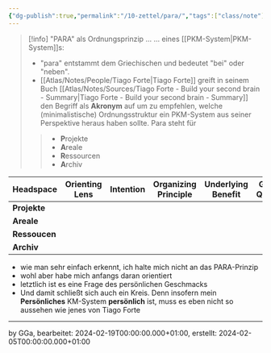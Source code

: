 ```yaml
---
{"dg-publish":true,"permalink":"/10-zettel/para/","tags":["class/note"],"noteIcon":""}
---
```


> [!info] "PARA" als Ordnungsprinzip ...
> ... eines [[PKM-System\|PKM-System]]s:
>  
> - "para" entstammt dem Griechischen und bedeutet "bei" oder "neben".
> - [[Atlas/Notes/People/Tiago Forte\|Tiago Forte]] greift in seinem Buch [[Atlas/Notes/Sources/Tiago Forte - Build your second brain - Summary\|Tiago Forte - Build your second brain - Summary]] den Begriff als **Akronym** auf um zu empfehlen, welche (minimalistische) Ordnungsstruktur ein PKM-System aus seiner Perspektive heraus haben sollte. Para steht für
>> - **P**rojekte
>> - **A**reale
>> - **R**essourcen
>> - **A**rchiv
>  

| Headspace     | Orienting Lens | Intention     | Organizing Principle | Underlying Benefit | Guiding Question              |
| ------------- | -------------- | ------------- | -------------------- | ------------------ | ----------------------------- |
| **Projekte**  |                |               |                      |                    |                               |
| **Areale**    |                |               |                      |                    |                               |
| **Ressoucen** |                |               |                      |                    |                               |
| **Archiv**    |                |               |                      |                    |                               |

- wie man sehr einfach erkennt, ich halte mich nicht an das PARA-Prinzip
- wohl aber habe mich anfangs daran orientiert
- letztlich ist es eine Frage des persönlichen Geschmacks
- Und damit schließt sich auch ein Kreis. Denn insofern mein **Persönliches** KM-System **persönlich** ist, muss es eben nicht so aussehen wie jenes von Tiago Forte 

---
by GGa,  bearbeitet: 2024-02-19T00:00:00.000+01:00, erstellt: 2024-02-05T00:00:00.000+01:00 
